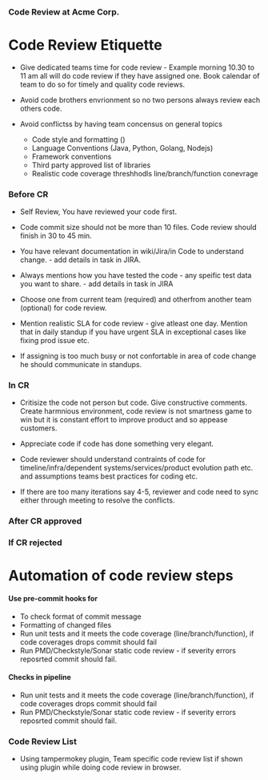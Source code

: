 ### Code Review at Acme Corp.

# Code Review Etiquette

- Give dedicated teams time for code review - Example morning 10.30 to 11 am all will do code review if they have assigned one. Book calendar of team to do so for timely and quality code reviews.

- Avoid code brothers envrionment so no two persons always review each others code.

- Avoid conflictss by having team concensus on general topics
  - Code style and formatting ()
  - Language Conventions (Java, Python, Golang, Nodejs)
  - Framework conventions 
  - Third party approved list of libraries
  - Realistic code coverage threshhodls line/branch/function conevrage 
  
### Before CR

- Self Review, You have reviewed your code first.

- Code commit size should not be more than 10 files. Code review should finish in 30 to 45 min.

- You have relevant documentation in wiki/Jira/in Code to understand change. - add details in task in JIRA.

- Always mentions how you have tested the code - any speific test data you want to share. - add details in task in JIRA

- Choose one from current team (required) and otherfrom another team (optional) for code review.

- Mention realistic SLA for code review - give atleast one day. Mention that in daily standup if you have urgent SLA in exceptional cases like fixing prod issue etc.

- If assigning is too much busy or not confortable in area of code change he should communicate in standups.

### In CR 

- Critisize the code not person but code. Give constructive comments. Create harmnious environment, code review is not smartness game to win but it is constant effort to improve product and so appease customers.

- Appreciate code if code has done something very elegant.

- Code reviewer should understand contraints of code for timeline/infra/dependent systems/services/product evolution path etc. and assumptions teams best practices for coding etc.

- If there are too many iterations say 4-5, reviewer and code need to sync either through meeting to resolve the conflicts.

### After CR approved

### If CR rejected

# Automation of code review steps 

#### Use pre-commit hooks for 
- To check format of commit message 
- Formatting of changed files 
- Run unit tests and it meets the code coverage (line/branch/function), if code coverages drops commit should fail
- Run PMD/Checkstyle/Sonar static code review - if severity errors reposrted commit should fail.

#### Checks in pipeline  
- Run unit tests and it meets the code coverage (line/branch/function), if code coverages drops commit should fail
- Run PMD/Checkstyle/Sonar static code review - if severity errors reposrted commit should fail.

### Code Review List
- Using tampermokey plugin, Team specific code review list if shown using plugin while doing code review in browser.



